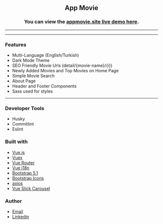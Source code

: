 <h2 align="center"> App Movie</h2>
<h3 align="center">You can view the <a href="https://appmovie.site/">appmovie.site live demo here</a>.</h3>

</p>
<hr />
<hr />

### Features

- Multi-Language (English/Turkish)
- Dark Mode Theme
- SEO Friendly Movie Urls (detail/{movie-name}/{i})
- Newly Added Movies and Top Movies on Home Page
- Simple Movie Search
- About Page
- Header and Footer Components
- Sass used for styles

<hr />

### Developer Tools

- Husky
- Commitlint
- Eslint

### Built with

- [Vue.js](https://vuejs.org/)
- [Vuex](https://vuex.vuejs.org/)
- [Vue Router](https://router.vuejs.org/)
- [Vue i18n](https://kazupon.github.io/vue-i18n/)
- [Bootstrap 5.1](https://getbootstrap.com/)
- [Bootstrap Icons](https://icons.getbootstrap.com/)
- [axios](https://axios-http.com/)
- [Vue Slick Carousel](https://github.com/gs-shop/vue-slick-carousel)


### Author

- [Email](mailto:sinanksu@gmail.com)
- [Linkedin](https://www.linkedin.com/in/sinanaksu/)